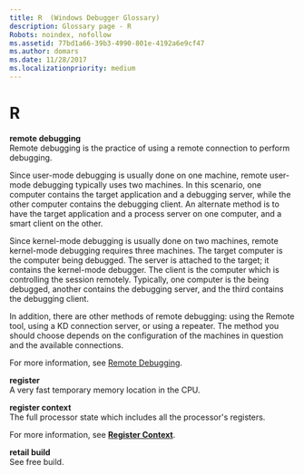 ```yaml
---
title: R  (Windows Debugger Glossary)
description: Glossary page - R
Robots: noindex, nofollow
ms.assetid: 77bd1a66-39b3-4990-801e-4192a6e9cf47
ms.author: domars
ms.date: 11/28/2017
ms.localizationpriority: medium
---
```


# R


<span id="remote_debugging"></span><span id="REMOTE_DEBUGGING"></span>**remote debugging**  
Remote debugging is the practice of using a remote connection to perform debugging.

Since user-mode debugging is usually done on one machine, remote user-mode debugging typically uses two machines. In this scenario, one computer contains the target application and a debugging server, while the other computer contains the debugging client. An alternate method is to have the target application and a process server on one computer, and a smart client on the other.

Since kernel-mode debugging is usually done on two machines, remote kernel-mode debugging requires three machines. The target computer is the computer being debugged. The server is attached to the target; it contains the kernel-mode debugger. The client is the computer which is controlling the session remotely. Typically, one computer is the being debugged, another contains the debugging server, and the third contains the debugging client.

In addition, there are other methods of remote debugging: using the Remote tool, using a KD connection server, or using a repeater. The method you should choose depends on the configuration of the machines in question and the available connections.

For more information, see [Remote Debugging](remote-debugging.md).

<span id="register"></span><span id="REGISTER"></span>**register**  
A very fast temporary memory location in the CPU.

<span id="register_context"></span><span id="REGISTER_CONTEXT"></span>**register context**  
The full processor state which includes all the processor's registers.

For more information, see [**Register Context**](-thread--set-register-context-.md).

<span id="retail_build"></span><span id="RETAIL_BUILD"></span>**retail build**  
See free build.

 

 





